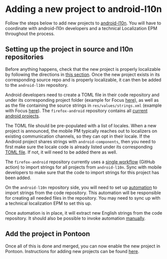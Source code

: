# Adding a new project to android-l10n

Follow the steps below to add new projects to [android-l10n](https://github.com/mozilla-l10n/android-l10n). You will have to coordinate with android-l10n developers and a technical Localization EPM throughout the process.

## Setting up the project in source and l10n repositories

Before anything happens, check that the new project is properly localizable by following the directions in [this section](https://github.com/mozilla-l10n/documentation/blob/main/src/tools/pontoon/adding_new_project.md#adding-a-new-project-on-pontoon). Once the new project exists in its corresponding source repo and is properly localizable, it can then be added to the `android-l10n` repository.

Android developers need to create a TOML file in their code repository and under its corresponding project folder (example for Focus [here](https://github.com/mozilla-mobile/firefox-android/blob/main/focus-android/l10n.toml)), as well as as the file containing the source strings in `res/values/strings.xml` (example with Focus [here](https://github.com/mozilla-mobile/firefox-android/blob/c718159480512abf370abcfd5aaf54b1d81074d3/focus-android/app/src/main/res/values/strings.xml)). The `firefox-android` repository contains all [current android projects](https://github.com/mozilla-mobile/firefox-android/tree/main).

The TOML file should be pre-populated with a list of locales. When a new project is announced, the mobile PM typically reaches out to localizers on existing communication channels, so they can opt in their locale. If the Android project shares strings with `android-components`, then you need to first make sure the locale code is already listed under its corresponding [TOML file](https://github.com/mozilla-mobile/firefox-android/blob/main/android-components/l10n.toml). If not, it will need to be added there as well.

The `firefox-android` repository currently uses a [single workflow](https://github.com/mozilla-mobile/firefox-android/blob/main/.github/workflows/import-l10n.yml) (GitHub action) to import strings for all projects from `android-l10n`. Sync with mobile developers to make sure that the code to import strings for this project has been added.

On the `android-l10n` repository side, you will need to set up [automation](https://github.com/mozilla-l10n/android-l10n/tree/main/.github/workflows) to import strings from the code repository. This automation will be responsible for creating all needed files in the repository. You may need to sync up with a technical localization EPM to set this up.

Once automation is in place, it will extract new English strings from the code repository. It should also be possible to invoke automation [manually](https://github.com/mozilla-l10n/android-l10n/actions).

## Add the project in Pontoon

Once all of this is done and merged, you can now enable the new project in Pontoon. Instructions for adding new projects can be found [here](https://github.com/mozilla-l10n/documentation/blob/main/src/tools/pontoon/adding_new_project.md#create-the-project).

